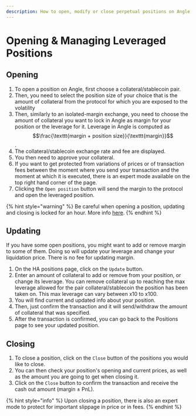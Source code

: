 ```yaml
---
description: How to open, modify or close perpetual positions on Angle app
---
```


# Opening & Managing Leveraged Positions

## Opening

1. To open a position on Angle, first choose a collateral/stablecoin pair.
2. Then, you need to select the position size of your choice that is the amount of collateral from the protocol for which you are exposed to the volatility
3. Then, similarly to an isolated-margin exchange, you need to choose the amount of collateral you want to lock in Angle as margin for your position or the leverage for it. Leverage in Angle is computed as $$\frac{\texttt{margin + position size}}{\texttt{margin}}$$.
4. The collateral/stablecoin exchange rate and fee are displayed.
5. You then need to approve your collateral.
6. If you want to get protected from variations of prices or of transaction fees between the moment where you send your transaction and the moment at which it is executed, there is an expert mode available on the top right hand corner of the page.
7. Clicking the `Open position` button will send the margin to the protocol and open the leveraged position.

{% hint style="warning" %}
Be careful when opening a position, updating and closing is locked for an hour. More info [here](app-faq.md).
{% endhint %}

## Updating

If you have some open positions, you might want to add or remove margin to some of them. Doing so will update your leverage and change your liquidation price. There is no fee for updating margin.

1. On the HA positions page, click on the `Update` button.
2. Enter an amount of collateral to add or remove from your position, or change its leverage. You can remove collateral up to reaching the max leverage allowed for the pair collateral/stablecoin the position has been taken on. This max leverage can vary between x10 to x100.
3. You will find current and updated info about your position.
4. Then, just confirm the transaction and it will send/withdraw the amount of collateral that was specified.
5. After the transaction is confirmed, you can go back to the Positions page to see your updated position.

## Closing

1. To close a position, click on the `Close` button of the positions you would like to close.
2. You can then check your position's opening and current prices, as well as the amount you are going to get when closing it.
3. Click on the `Close` button to confirm the transaction and receive the cash out amount \(margin ± PnL\).

{% hint style="info" %}
Upon closing a position, there is also an expert mode to protect for important slippage in price or in fees.
{% endhint %}
